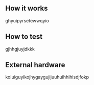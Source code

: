 <!---

This file is used to generate your project datasheet. Please fill in the information below and delete any unused
sections.

You can also include images in this folder and reference them in the markdown. Each image must be less than
512 kb in size, and the combined size of all images must be less than 1 MB.
-->

## How it works

ghyuipyrsetewwqyio

## How to test

gjhhgjuyjdkkk

## External hardware

koiuiguyikojhygaygujijuuhuihhihisdjfokp
